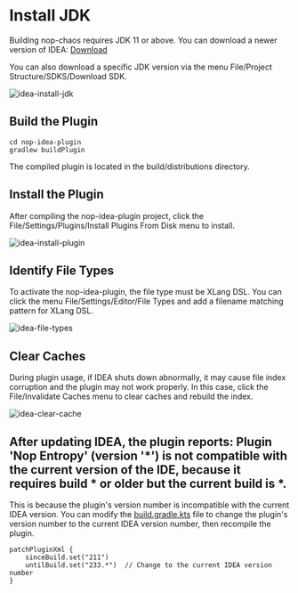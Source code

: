 # Install JDK

Building nop-chaos requires JDK 11 or above. You can download a newer version of IDEA: [Download](https://www.jetbrains.com/idea/download/#section=windows)

You can also download a specific JDK version via the menu File/Project Structure/SDKS/Download SDK.

![idea-install-jdk](idea-install-jdk.png)

## Build the Plugin

```
cd nop-idea-plugin
gradlew buildPlugin
```

The compiled plugin is located in the build/distributions directory.

## Install the Plugin

After compiling the nop-idea-plugin project, click the File/Settings/Plugins/Install Plugins From Disk menu to install.

![idea-install-plugin](idea-install-plugin.png)

## Identify File Types

To activate the nop-idea-plugin, the file type must be XLang DSL. You can click the menu File/Settings/Editor/File Types and add a filename matching pattern for XLang DSL.

![idea-file-types](idea-file-types.png)

## Clear Caches

During plugin usage, if IDEA shuts down abnormally, it may cause file index corruption and the plugin may not work properly. In this case, click the File/Invalidate Caches menu to clear caches and rebuild the index.

![idea-clear-cache](idea-clear-cache.png)


## After updating IDEA, the plugin reports: Plugin 'Nop Entropy' (version '*') is not compatible with the current version of the IDE, because it requires build * or older but the current build is *.

This is because the plugin's version number is incompatible with the current IDEA version. You can modify the [build.gradle.kts](https://gitee.com/canonical-entropy/nop-entropy/blob/master/nop-idea-plugin/build.gradle.kts) file to change the plugin's version number to the current IDEA version number, then recompile the plugin.

```
patchPluginXml {
    sinceBuild.set("211")
    untilBuild.set("233.*")  // Change to the current IDEA version number
}
```
<!-- SOURCE_MD5:becff2494a8b7b80e42f84046fc8b2f6-->
